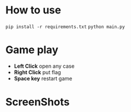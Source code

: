 # How to use
`pip install -r requirements.txt`
`python main.py`
# Game play

- **Left Click** open any case
- **Right Click** put flag
- **Space key** restart game

# ScreenShots